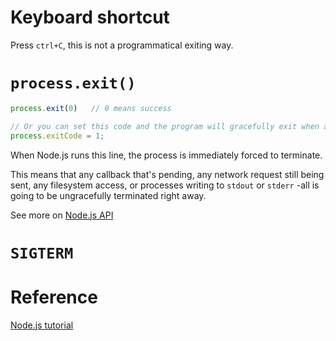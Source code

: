 # Keyboard shortcut
Press ```ctrl+C```, this is not a programmatical exiting way.

# ```process.exit()```
```javascript
process.exit(0)   // 0 means success

// Or you can set this code and the program will gracefully exit when all the processing is done.
process.exitCode = 1;

```
When Node.js runs this line, the process is immediately forced to terminate.

This means that any callback that's pending, any network request still being sent, any filesystem access, or processes writing to ```stdout``` or ```stderr``` -all is going to be ungracefully terminated right away.

See more on [Node.js API](https://nodejs.org/api/process.html#process_exit_codes)

# ```SIGTERM```

# Reference
[Node.js tutorial](https://nodejs.dev/how-to-exit-from-a-nodejs-program)
